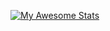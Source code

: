 [![My Awesome Stats](https://awesome-github-stats.azurewebsites.net/user-stats/eliasrostami?cardType=github&theme=github-dark&showIcons=false)](https://git.io/awesome-stats-card)

